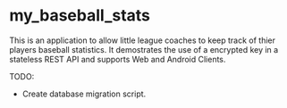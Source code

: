 # my_baseball_stats

This is an application to allow little league coaches to keep track of thier players baseball statistics. It demostrates the use of a encrypted key in a stateless REST API and supports Web and Android Clients.

TODO:

* Create database migration script.

